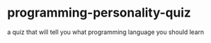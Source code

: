 # programming-personality-quiz
a quiz that will tell you what programming language you should learn
